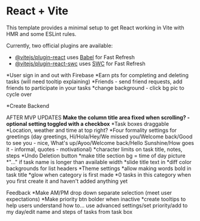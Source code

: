 # React + Vite

This template provides a minimal setup to get React working in Vite with HMR and some ESLint rules.

Currently, two official plugins are available:

- [@vitejs/plugin-react](https://github.com/vitejs/vite-plugin-react/blob/main/packages/plugin-react/README.md) uses [Babel](https://babeljs.io/) for Fast Refresh
- [@vitejs/plugin-react-swc](https://github.com/vitejs/vite-plugin-react-swc) uses [SWC](https://swc.rs/) for Fast Refresh



**<!-- Potential features and add-ons -->**
<!-- *Capitalize first letter of task name for the user in case they forgot to - steps as well! -->
<!-- *Advanced settings toggle stays simple/advanced until you change it again -->
<!-- *Are you sure before deleting a task -->
<!-- *Make TaskBox component -->
<!-- **Quick update task functions - need time and category** -->
<!-- **Edit task modal if you want to change everything at once - need to complete update function** -->
<!-- **Create pages for each category that holds tasks of that category - may have to create running counts for each category and tasktype (priority/completed etc.) as you update tasks** -->
<!-- **Task completion strikes out task - struck out task stays at the bottom of the list but not indicated in # tasks to complete in that category - second map after primary one listing completed tasks in the category** -->
<!-- *Put tasks list into DataContext to access app wide -->
<!-- **id in task objects must rearrange when deleting a task!** -->
*User sign in and out with Firebase
*Earn pts for completing and deleting tasks (will need tooltip explaining)
*Friends - send friend requests, add friends to participate in your tasks
*change background - click bg pic to cycle over
<!-- *Create your own category -->
<!-- *Delete a category -->
*Create Backend
<!-- *Add participants to create/edit task modals - between Notes and date/time! OR next to cancel button in the bott-right -->
<!-- *make + Add steps button fade out if 5 steps already added -->
AFTER MVP UPDATES
**Make the column title area fixed when scrolling? - optional setting toggled with a checkbox**
*Task boxes draggable
*Location, weather and time at top right?
*Four formality settings for greetings (day greetings, Hi/Hola/Hey/We missed you/Welcome back/Good to see you - nice, What's up/Ayoo/Welcome back/Hello Sunshine/How goes it - informal, quotes - motivational)
*character limits on task title, notes, steps
*Undo Deletion button
*make title section bg = time of day picture
*"..." if task name is longer than available width
*slide title text in
*diff color backgrounds for list headers
*Theme settings
*allow making words bold in task title
*glow when category is first made
*0 tasks in this category when you first create it and haven't added anything yet

Feedback
*Make AM/PM drop down separate selection (meet user expectations)
*Make priority btn bolder when inactive
*create tooltips to help users understand how to... use advanced settings/set priority/add to my day/edit name and steps of tasks from task box